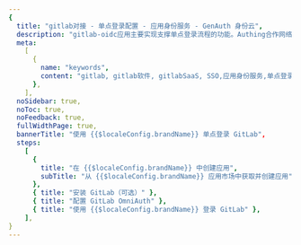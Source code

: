```yaml
---
{
  title: "gitlab对接 - 单点登录配置 - 应用身份服务 - GenAuth 身份云",
  description: "gitlab-oidc应用主要实现支撑单点登录流程的功能。Authing合作网络提供 gitlab对接，单点登录，SSO，实现应用的快捷登录、免密登录，提升员工办公体验、增强用户体验，增强企业数字化服务水平。",
  meta:
    [
      {
        name: "keywords",
        content: "gitlab, gitlab软件, gitlabSaaS, SSO,应用身份服务,单点登录配置,Authing身份云",
      },
    ],
  noSidebar: true,
  noToc: true,
  noFeedback: true,
  fullWidthPage: true,
  bannerTitle: "使用 {{$localeConfig.brandName}} 单点登录 GitLab",
  steps:
    [
      {
        title: "在 {{$localeConfig.brandName}} 中创建应用",
        subTitle: "从 {{$localeConfig.brandName}} 应用市场中获取并创建应用",
      },
      { title: "安装 GitLab（可选）" },
      { title: "配置 GitLab OmniAuth" },
      { title: "使用 {{$localeConfig.brandName}} 登录 GitLab" },
    ],
}
---
```


<IntegrationDetail/>
